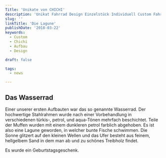 ```yaml
---
Title: 'Unikate von CHICHI'
description: 'Unikat Fahrrad Design Einzelstück Individuell Custom Fahrradbau Chichi'
slug: ''
linkTitle: 'Die Lagune'
publishDate: '2018-03-22'
keywords:
  - Custom
  - Chichi
  - Aufbau
  - Design

draft: false

tags:
  - news

---
```



## Das Wasserrad

Einer unserer ersten Aufbauten war das so genannte Wasserrad. Der hochwertige Stahlrahmen wurde nach einer Vorbehandlung in verschiedenen türkis-, petrol, und aqua-Tönen mehrfach beschichtet. Teile der Muffen wurden mit einem dunkleren petrol farblich abgehoben. Es ist also eine Lagune geworden, in welcher bunte Fische schwimmen. Die Sonne glitzert auf den kleinen Wellen und das Ufer besteht aus feinem, hellgelbem Sand in dem man ab und zu schönes Treibholz findet.

Es wurde ein Geburtstagsgeschenk.
